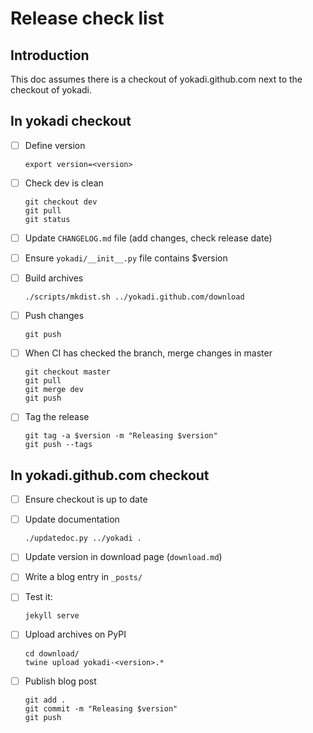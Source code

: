 # Release check list

## Introduction

This doc assumes there is a checkout of yokadi.github.com next to the checkout
of yokadi.

## In yokadi checkout

- [ ] Define version

  ```
  export version=<version>
  ```

- [ ] Check dev is clean

  ```
  git checkout dev
  git pull
  git status
    ```

- [ ] Update `CHANGELOG.md` file (add changes, check release date)

- [ ] Ensure `yokadi/__init__.py` file contains $version

- [ ] Build archives

  ```
  ./scripts/mkdist.sh ../yokadi.github.com/download
  ```

- [ ] Push changes

  ```
  git push
  ```

- [ ] When CI has checked the branch, merge changes in master

  ```
  git checkout master
  git pull
  git merge dev
  git push
  ```

- [ ] Tag the release

  ```
  git tag -a $version -m "Releasing $version"
  git push --tags
  ```

## In yokadi.github.com checkout

- [ ] Ensure checkout is up to date

- [ ] Update documentation

  ```
  ./updatedoc.py ../yokadi .
  ```

- [ ] Update version in download page (`download.md`)

- [ ] Write a blog entry in `_posts/`

- [ ] Test it:

  ```
  jekyll serve
  ```

- [ ] Upload archives on PyPI

  ```
  cd download/
  twine upload yokadi-<version>.*
  ```

- [ ] Publish blog post

  ```
  git add .
  git commit -m "Releasing $version"
  git push
  ```
